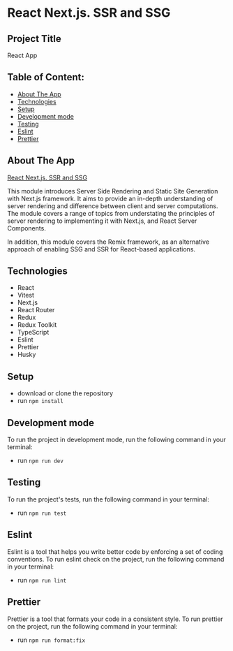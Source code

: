 # React Next.js. SSR and SSG

## Project Title

React App

## Table of Content:

- [About The App](#about-the-app)
- [Technologies](#technologies)
- [Setup](#setup)
- [Development mode](#development-mode)
- [Testing](#testing)
- [Eslint](#eslint)
- [Prettier](#prettier)

## About The App

[React Next.js. SSR and SSG](https://github.com/rolling-scopes-school/tasks/tree/master/react/modules/nextjs-ssr-ssg)

This module introduces Server Side Rendering and Static Site Generation with Next.js framework. It aims to provide an in-depth understanding of server rendering and difference between client and server computations. The module covers a range of topics from understating the principles of server rendering to implementing it with Next.js, and React Server Components.

In addition, this module covers the Remix framework, as an alternative approach of enabling SSG and SSR for React-based applications.

## Technologies

- React
- Vitest
- Next.js
- React Router
- Redux
- Redux Toolkit
- TypeScript
- Eslint
- Prettier
- Husky

## Setup

- download or clone the repository
- run `npm install`

## Development mode

To run the project in development mode, run the following command in your terminal:

- run `npm run dev`


## Testing

To run the project's tests, run the following command in your terminal:

- run `npm run test`


## Eslint

Eslint is a tool that helps you write better code by enforcing a set of coding conventions. To run eslint check on the project, run the following command in your terminal:

- run `npm run lint`

## Prettier

Prettier is a tool that formats your code in a consistent style. To run prettier on the project, run the following command in your terminal:

- run `npm run format:fix`
